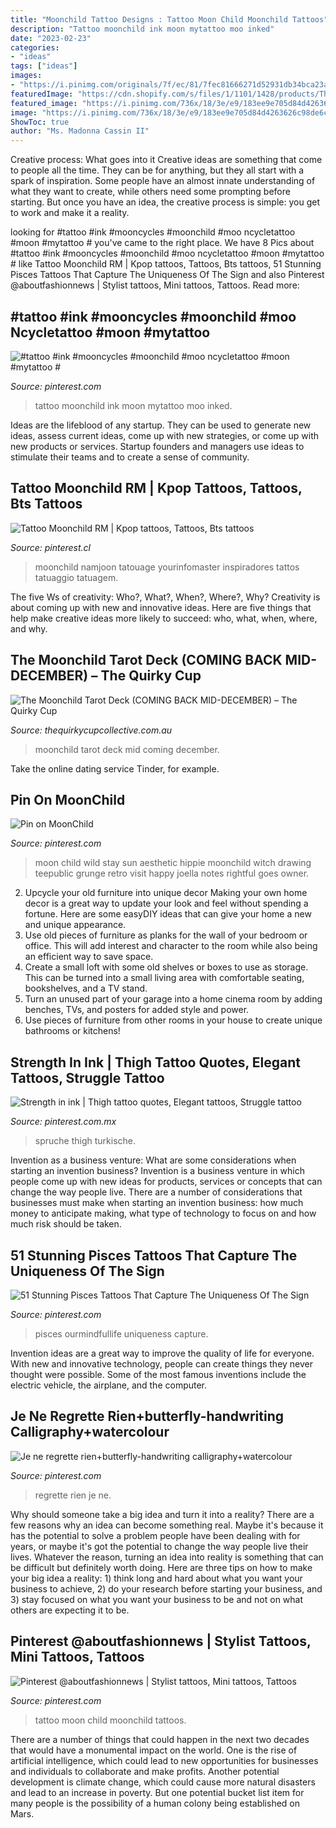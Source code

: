```yaml
---
title: "Moonchild Tattoo Designs : Tattoo Moon Child Moonchild Tattoos"
description: "Tattoo moonchild ink moon mytattoo moo inked"
date: "2023-02-23"
categories:
- "ideas"
tags: ["ideas"]
images:
- "https://i.pinimg.com/originals/7f/ec/81/7fec81666271d52931db34bca23adb2e.jpg"
featuredImage: "https://cdn.shopify.com/s/files/1/1101/1428/products/TheMoonchildTarotDeckMoonChildCardsDanielleNoelAustralia_900x.jpg?v=1588430140"
featured_image: "https://i.pinimg.com/736x/18/3e/e9/183ee9e705d84d4263626c98de6cdb02.jpg"
image: "https://i.pinimg.com/736x/18/3e/e9/183ee9e705d84d4263626c98de6cdb02.jpg"
ShowToc: true
author: "Ms. Madonna Cassin II"
---
```



Creative process: What goes into it
Creative ideas are something that come to people all the time. They can be for anything, but they all start with a spark of inspiration. Some people have an almost innate understanding of what they want to create, while others need some prompting before starting. But once you have an idea, the creative process is simple: you get to work and make it a reality.

	

		
looking for #tattoo #ink #mooncycles #moonchild #moo ncycletattoo #moon #mytattoo # you've came to the right place. We have 8 Pics about #tattoo #ink #mooncycles #moonchild #moo ncycletattoo #moon #mytattoo # like Tattoo Moonchild RM | Kpop tattoos, Tattoos, Bts tattoos, 51 Stunning Pisces Tattoos That Capture The Uniqueness Of The Sign and also Pinterest @aboutfashionnews | Stylist tattoos, Mini tattoos, Tattoos. Read more:
		
    
## #tattoo #ink #mooncycles #moonchild #moo Ncycletattoo #moon #mytattoo #

<img loading=lazy src="https://i.pinimg.com/originals/fc/b0/ff/fcb0ff21db0f350c80afa73d9a391880.jpg" onerror="this.onerror=null;this.src='https://tse1.mm.bing.net/th?id=OIP.V_TcIQXjJET6WjRzboqQRQHaK3&amp;pid=15.1';" alt="#tattoo #ink #mooncycles #moonchild #moo ncycletattoo #moon #mytattoo #">

_Source: pinterest.com_

>tattoo moonchild ink moon mytattoo moo inked. 

	

Ideas are the lifeblood of any startup. They can be used to generate new ideas, assess current ideas, come up with new strategies, or come up with new products or services. Startup founders and managers use ideas to stimulate their teams and to create a sense of community.

    
## Tattoo Moonchild RM | Kpop Tattoos, Tattoos, Bts Tattoos

<img loading=lazy src="https://i.pinimg.com/736x/dc/de/75/dcde75687c9b15d8d79a12b0af32b566.jpg" onerror="this.onerror=null;this.src='https://tse3.mm.bing.net/th?id=OIP.2-4ZPjlwqARpAk7RTd6jAQHaJ3&amp;pid=15.1';" alt="Tattoo Moonchild RM | Kpop tattoos, Tattoos, Bts tattoos">

_Source: pinterest.cl_

>moonchild namjoon tatouage yourinfomaster inspiradores tattos tatuaggio tatuagem. 

	

The five Ws of creativity: Who?, What?, When?, Where?, Why?
Creativity is about coming up with new and innovative ideas. Here are five things that help make creative ideas more likely to succeed: who, what, when, where, and why.

    
## The Moonchild Tarot Deck (COMING BACK MID-DECEMBER) – The Quirky Cup

<img loading=lazy src="https://cdn.shopify.com/s/files/1/1101/1428/products/TheMoonchildTarotDeckMoonChildCardsDanielleNoelAustralia_900x.jpg?v=1588430140" onerror="this.onerror=null;this.src='https://tse4.mm.bing.net/th?id=OIP.PiCdOaJhr-Pv9vhqAQYCoQHaHa&amp;pid=15.1';" alt="The Moonchild Tarot Deck (COMING BACK MID-DECEMBER) – The Quirky Cup">

_Source: thequirkycupcollective.com.au_

>moonchild tarot deck mid coming december. 

	

Take the online dating service Tinder, for example.

    
## Pin On MoonChild

<img loading=lazy src="https://i.pinimg.com/736x/18/3e/e9/183ee9e705d84d4263626c98de6cdb02.jpg" onerror="this.onerror=null;this.src='https://tse2.mm.bing.net/th?id=OIP.wfA5pH9BsNXOv-FaOuW4EgHaHa&amp;pid=15.1';" alt="Pin on MoonChild">

_Source: pinterest.com_

>moon child wild stay sun aesthetic hippie moonchild witch drawing teepublic grunge retro visit happy joella notes rightful goes owner. 

	

2. Upcycle your old furniture into unique decor
Making your own home decor is a great way to update your look and feel without spending a fortune. Here are some easyDIY ideas that can give your home a new and unique appearance. 
1. Use old pieces of furniture as planks for the wall of your bedroom or office. This will add interest and character to the room while also being an efficient way to save space.
2. Create a small loft with some old shelves or boxes to use as storage. This can be turned into a small living area with comfortable seating, bookshelves, and a TV stand.
3. Turn an unused part of your garage into a home cinema room by adding benches, TVs, and posters for added style and power.
4. Use pieces of furniture from other rooms in your house to create unique bathrooms or kitchens!

    
## Strength In Ink | Thigh Tattoo Quotes, Elegant Tattoos, Struggle Tattoo

<img loading=lazy src="https://i.pinimg.com/originals/62/f3/c8/62f3c842552e9e3b804eda4cccb58a4b.jpg" onerror="this.onerror=null;this.src='https://tse4.mm.bing.net/th?id=OIP.ue8E7xpeLPE0lV5ZyhWz0wHaFJ&amp;pid=15.1';" alt="Strength in ink | Thigh tattoo quotes, Elegant tattoos, Struggle tattoo">

_Source: pinterest.com.mx_

>spruche thigh turkische. 

	

Invention as a business venture: What are some considerations when starting an invention business?
Invention is a business venture in which people come up with new ideas for products, services or concepts that can change the way people live. There are a number of considerations that businesses must make when starting an invention business: how much money to anticipate making, what type of technology to focus on and how much risk should be taken.

    
## 51 Stunning Pisces Tattoos That Capture The Uniqueness Of The Sign

<img loading=lazy src="https://i.pinimg.com/originals/7f/ec/81/7fec81666271d52931db34bca23adb2e.jpg" onerror="this.onerror=null;this.src='https://tse1.mm.bing.net/th?id=OIP.HbHfZR3AWxx-KvAyucMYHQHaLH&amp;pid=15.1';" alt="51 Stunning Pisces Tattoos That Capture The Uniqueness Of The Sign">

_Source: pinterest.com_

>pisces ourmindfullife uniqueness capture. 

	

Invention ideas are a great way to improve the quality of life for everyone. With new and innovative technology, people can create things they never thought were possible. Some of the most famous inventions include the electric vehicle, the airplane, and the computer.

    
## Je Ne Regrette Rien+butterfly-handwriting Calligraphy+watercolour

<img loading=lazy src="https://i.pinimg.com/736x/46/85/59/4685590c8a5d65f07d13d032e56b7631--regrette-rien-handwriting.jpg" onerror="this.onerror=null;this.src='https://tse4.mm.bing.net/th?id=OIP.g25Mv5cDMrRLRbFtZvgh2wHaGD&amp;pid=15.1';" alt="Je ne regrette rien+butterfly-handwriting calligraphy+watercolour">

_Source: pinterest.com_

>regrette rien je ne. 

	

Why should someone take a big idea and turn it into a reality?
There are a few reasons why an idea can become something real. Maybe it's because it has the potential to solve a problem people have been dealing with for years, or maybe it's got the potential to change the way people live their lives. Whatever the reason, turning an idea into reality is something that can be difficult but definitely worth doing. Here are three tips on how to make your big idea a reality: 1) think long and hard about what you want your business to achieve, 2) do your research before starting your business, and 3) stay focused on what you want your business to be and not on what others are expecting it to be.

    
## Pinterest @aboutfashionnews | Stylist Tattoos, Mini Tattoos, Tattoos

<img loading=lazy src="https://i.pinimg.com/originals/bb/16/f3/bb16f3a7b0d28047b364400cee25b559.jpg" onerror="this.onerror=null;this.src='https://tse2.mm.bing.net/th?id=OIP.9-zyuH54WDcBkWbGWDmlMAHaJ4&amp;pid=15.1';" alt="Pinterest @aboutfashionnews | Stylist tattoos, Mini tattoos, Tattoos">

_Source: pinterest.com_

>tattoo moon child moonchild tattoos. 

	

There are a number of things that could happen in the next two decades that would have a monumental impact on the world. One is the rise of artificial intelligence, which could lead to new opportunities for businesses and individuals to collaborate and make profits. Another potential development is climate change, which could cause more natural disasters and lead to an increase in poverty. But one potential bucket list item for many people is the possibility of a human colony being established on Mars.

